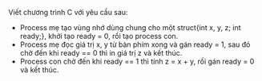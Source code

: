 Viết chương trình C với yêu cầu sau:
- Process mẹ tạo vùng nhớ dùng chung cho một struct{int x, y, z; int ready;}, khởi tạo ready = 0, rồi tạo process con.
- Process mẹ đọc giá trị x, y từ bàn phím xong và gán ready = 1, sau đó chờ đến khi ready == 0 thì in giá trị z và kết thúc.
- Process con chờ đến khi ready == 1 thì tính z = x + y, rồi gán ready = 0 và kết thúc.
